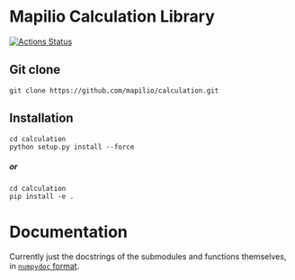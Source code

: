 # Mapilio Calculation Library
[![Actions Status](https://github.com/mapilio/calculation/workflows/CI/badge.svg)](https://github.com/mapilio/calculation/actions)

## Git clone 
    git clone https://github.com/mapilio/calculation.git
## Installation
    cd calculation
    python setup.py install --force
##### or
    cd calculation
    pip install -e .

# Documentation
Currently just the docstrings of the submodules and functions themselves, in [`numpydoc` format](https://numpydoc.readthedocs.io/en/latest/format.html).
